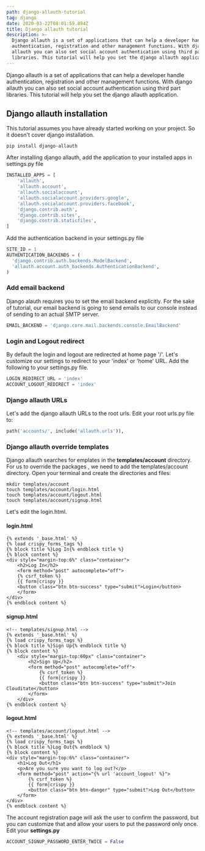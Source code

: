 ```yaml
---
path: django-allauth-tutorial
tag: django
date: 2020-03-22T08:01:59.894Z
title: Django allauth tutorial
description: >-
  Django allauth is a set of applications that can help a developer handle
  authentication, registration and other management functions. With django
  allauth you can also set social account authentication using third part
  libraries. This tutorial will help you set the django allauth application.
---
```

Django allauth is a set of applications that can help a developer handle authentication, registration and other management functions. With django allauth you can also set social account authentication using third part libraries. This tutorial will help you set the django allauth application.



## Django allauth installation

This tutorial assumes you have already started working on your project. So it doesn't cover django installation.

```
pip install django-allauth
```

After installing django allauth, add the application to your installed apps in settings.py file

```python
INSTALLED_APPS = [
    'allauth',
    'allauth.account',
    'allauth.socialaccount',
    'allauth.socialaccount.providers.google',
    'allauth.socialaccount.providers.facebook',
    'django.contrib.auth',
    'django.contrib.sites',
    'django.contrib.staticfiles',
]
```

Add the authentication backend in your settings.py file

```python
SITE_ID = 1
AUTHENTICATION_BACKENDS = (
  'django.contrib.auth.backends.ModelBackend',
  'allauth.account.auth_backends.AuthenticationBackend',
)
```

### Add email backend

Django alauth requires you to set the email backend explicitly. For the sake of tutorial, our email backend is going to send emails to our console instead of sending to an actual SMTP server.

```python
EMAIL_BACKEND = 'django.core.mail.backends.console.EmailBackend'
```

### Login and Logout redirect

By default the login and logout are redirected at home page '/'. Let's customize our settings to redirect to your 'index' or 'home' URL. Add the following to your settings.py file.

```python
LOGIN_REDIRECT_URL = 'index'
ACCOUNT_LOGOUT_REDIRECT = 'index'
```

### Django allauth URLs

Let's add the django allauth URLs to the root urls. Edit your root urls.py file to:

```python
path('accounts/', include('allauth.urls')),
```

### Django allauth override templates

Django allauth searches for emplates in the **templates/account** directory. For us to override the packages , we need to add the templates/account directory. Open your terminal and create the directories and files:

```
mkdir templates/account
touch templates/account/login.html
touch templates/account/logout.html
touch templates/account/signup.html
```

Let's edit the login.html.

#### login.html

```django
{% extends '_base.html' %}
{% load crispy_forms_tags %}
{% block title %}Log In{% endblock title %}
{% block content %}
<div style="margin-top:6%" class="container">
    <h2>Log In</h2>
    <form method="post" autocomplete="off">
    {% csrf_token %}
    {{ form|crispy }}
    <button class="btn btn-success" type="submit">Login</button>
    </form>
</div>
{% endblock content %}
```

#### signup.html

```django
<!-- templates/signup.html -->
{% extends '_base.html' %}
{% load crispy_forms_tags %}
{% block title %}Sign Up{% endblock title %}
{% block content %}
    <div style="margin-top:60px" class="container">
        <h2>Sign Up</h2>
        <form method="post" autocomplete="off">
            {% csrf_token %}
            {{ form|crispy }}
            <button class="btn btn-success" type="submit">Join Clouditate</button>
        </form>
    </div>
{% endblock content %}
```

#### logout.html

```django
<!-- templates/account/logout.html -->
{% extends '_base.html' %}
{% load crispy_forms_tags %}
{% block title %}Log Out{% endblock %}
{% block content %}
<div style="margin-top:6%" class="container">
    <h1>Log Out</h1>
    <p>Are you sure you want to log out?</p>
    <form method="post" action="{% url 'account_logout' %}">
        {% csrf_token %}
        {{ form|crispy }}
        <button class="btn btn-danger" type="submit">Log Out</button>
    </form>
</div>
{% endblock content %}
```

The account registration page will ask the user to confirm the password, but you can customize that and allow your users to put the password only once. Edit your **settings.py**

```python
ACCOUNT_SIGNUP_PASSWORD_ENTER_TWICE = False
```